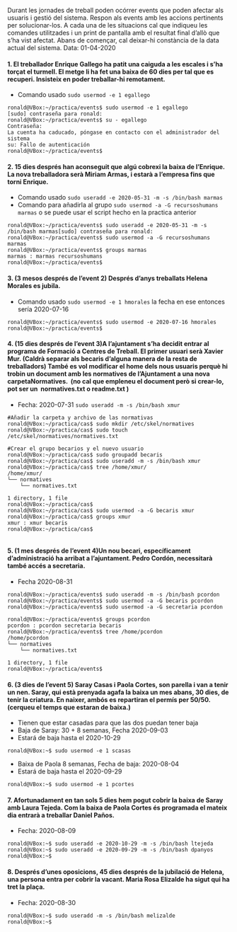 Durant les jornades de treball poden ocórrer events que poden afectar als usuaris i gestió
del sistema. Respon als events amb les accions pertinents per solucionar-los. A cada una
de les situacions cal que indiqueu les comandes utilitzades i un print de pantalla amb el
resultat final d’allò que s’ha vist afectat.
Abans de començar, cal deixar-hi constància de la data actual del sistema.
Data: 01-04-2020


#### 1. El treballador Enrique Gallego ha patit una caiguda a les escales i s’ha torçat el turmell. El metge li ha fet una baixa de 60 dies per tal que es recuperi. Insisteix en poder treballar-hi remotament.

- Comando usado `sudo usermod -e 1 egallego`

```
ronald@VBox:~/practica/events$ sudo usermod -e 1 egallego
[sudo] contraseña para ronald:      
ronald@VBox:~/practica/events$ su - egallego
Contraseña: 
La cuenta ha caducado, póngase en contacto con el administrador del sistema
su: Fallo de autenticación
ronald@VBox:~/practica/events$ 

```

#### 2. 15 dies després han aconseguit que algú cobrexi la baixa de l’Enrique. La nova treballadora serà Miriam Armas, i estarà a l’empresa fins que torni Enrique.

- Comando usado `sudo useradd -e 2020-05-31 -m -s /bin/bash marmas`
- Comando para añadirla al grupo `sudo usermod -a -G recursoshumans marmas` o se puede usar el script hecho en la practica anterior

```
ronald@VBox:~/practica/events$ sudo useradd -e 2020-05-31 -m -s /bin/bash marmas[sudo] contraseña para ronald:      
ronald@VBox:~/practica/events$ sudo usermod -a -G recursoshumans marmas
ronald@VBox:~/practica/events$ groups marmas
marmas : marmas recursoshumans
ronald@VBox:~/practica/events$ 
```
#### 3. (3 mesos després de l’event 2) Després d’anys treballats Helena Morales es jubila.


- Comando usado `sudo usermod -e 1 hmorales` la fecha en ese entonces sería 2020-07-16
```
ronald@VBox:~/practica/events$ sudo usermod -e 2020-07-16 hmorales
ronald@VBox:~/practica/events$ 
```

#### 4. (15 dies després de l’event 3)A l’ajuntament s’ha decidit entrar al programa de Formació a Centres de Treball. El primer usuari serà Xavier Mur. (Caldrà separar als becaris d’alguna manera de la resta de treballadors) També es vol modificar el home dels nous usuaris perquè hi trobin un document amb les normatives de l’Ajuntament a una nova carpeta ​ Normatives. ​ (no cal que empleneu el document però si crear-lo, pot ser un ​ normatives.txt o readme.txt​ )

- Fecha: 2020-07-31
`sudo useradd -m -s /bin/bash xmur`


```
#Añadir la carpeta y archivo de las normativas
ronald@VBox:~/practica/cas$ sudo mkdir /etc/skel/normatives
ronald@VBox:~/practica/cas$ sudo touch /etc/skel/normatives/normatives.txt

#Crear el grupo becarios y el nuevo usuario
ronald@VBox:~/practica/cas$ sudo groupadd becaris
ronald@VBox:~/practica/cas$ sudo useradd -m -s /bin/bash xmur
ronald@VBox:~/practica/cas$ tree /home/xmur/
/home/xmur/
└── normatives
    └── normatives.txt

1 directory, 1 file
ronald@VBox:~/practica/cas$ 
ronald@VBox:~/practica/cas$ sudo usermod -a -G becaris xmur 
ronald@VBox:~/practica/cas$ groups xmur 
xmur : xmur becaris
ronald@VBox:~/practica/cas$ 


```

#### 5. (1 mes després de l’event 4)Un nou becari, específicament d’administració ha arribat a l’ajuntament. Pedro Cordón, necessitarà també accés a secretaria.

- Fecha 2020-08-31
```
ronald@VBox:~/practica/events$ sudo useradd -m -s /bin/bash pcordon
ronald@VBox:~/practica/events$ sudo usermod -a -G becaris pcordon 
ronald@VBox:~/practica/events$ sudo usermod -a -G secretaria pcordon

ronald@VBox:~/practica/events$ groups pcordon 
pcordon : pcordon secretaria becaris
ronald@VBox:~/practica/events$ tree /home/pcordon
/home/pcordon
└── normatives
    └── normatives.txt

1 directory, 1 file
ronald@VBox:~/practica/events$ 

```

#### 6. (3 dies de l’event 5) Saray Casas i Paola Cortes, son parella i van a tenir un nen. Saray, qui està prenyada agafa la baixa un mes abans, 30 dies, de tenir la criatura. En naixer, ambós es repartiran el permís per 50/50. (cerqueu el temps que estaran de baixa.)

 - Tienen que estar casadas para que las dos puedan tener baja
 - Baja de Saray: 30 + 8 semanas, Fecha 2020-09-03
 - Estará de baja hasta el 2020-10-29
```
ronald@VBox:~$ sudo usermod -e 1 scasas
```
 - Baixa de Paola 8 semanas, Fecha de baja: 2020-08-04
 - Estará de baja hasta el 2020-09-29
```
ronald@VBox:~$ sudo usermod -e 1 pcortes
```


#### 7. Afortunadament en tan sols 5 dies hem pogut cobrir la baixa de Saray amb Laura Tejeda. Com la baixa de Paola Cortes és programada el mateix dia entrarà a treballar Daniel Paños.

 - Fecha: 2020-08-09

```
ronald@VBox:~$ sudo useradd -e 2020-10-29 -m -s /bin/bash ltejeda
ronald@VBox:~$ sudo useradd -e 2020-09-29 -m -s /bin/bash dpanyos
ronald@VBox:~$ 
```

#### 8. Després d’unes oposicions, 45 dies després de la jubilació de Helena, una persona entra per cobrir la vacant. Maria Rosa Elizalde ha sigut qui ha tret la plaça.

 - Fecha: 2020-08-30
```
ronald@VBox:~$ sudo useradd -m -s /bin/bash melizalde
ronald@VBox:~$ 
```